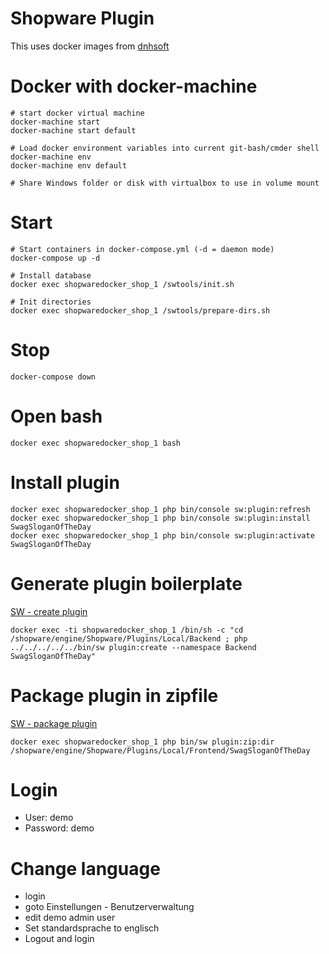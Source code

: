 Shopware Plugin
===============

This uses docker images from [dnhsoft](https://github.com/dnhsoft)

# Docker with docker-machine
	# start docker virtual machine
	docker-machine start
	docker-machine start default

	# Load docker environment variables into current git-bash/cmder shell
	docker-machine env
	docker-machine env default

	# Share Windows folder or disk with virtualbox to use in volume mount

# Start
	# Start containers in docker-compose.yml (-d = daemon mode)
	docker-compose up -d

	# Install database
	docker exec shopwaredocker_shop_1 /swtools/init.sh

	# Init directories
	docker exec shopwaredocker_shop_1 /swtools/prepare-dirs.sh

# Stop
	docker-compose down

# Open bash
	docker exec shopwaredocker_shop_1 bash

# Install plugin
	docker exec shopwaredocker_shop_1 php bin/console sw:plugin:refresh
	docker exec shopwaredocker_shop_1 php bin/console sw:plugin:install SwagSloganOfTheDay
	docker exec shopwaredocker_shop_1 php bin/console sw:plugin:activate SwagSloganOfTheDay

# Generate plugin boilerplate
[SW - create plugin](https://github.com/shopwareLabs/sw-cli-tools#sw-plugincreate)

	docker exec -ti shopwaredocker_shop_1 /bin/sh -c "cd /shopware/engine/Shopware/Plugins/Local/Backend ; php ../../../../../bin/sw plugin:create --namespace Backend SwagSloganOfTheDay"

# Package plugin in zipfile
[SW - package plugin](https://github.com/shopwareLabs/sw-cli-tools#sw-pluginzipdir)

	docker exec shopwaredocker_shop_1 php bin/sw plugin:zip:dir /shopware/engine/Shopware/Plugins/Local/Frontend/SwagSloganOfTheDay

# Login
- User: demo
- Password: demo

# Change language
- login
- goto Einstellungen - Benutzerverwaltung
- edit demo admin user
- Set standardsprache to englisch
- Logout and login